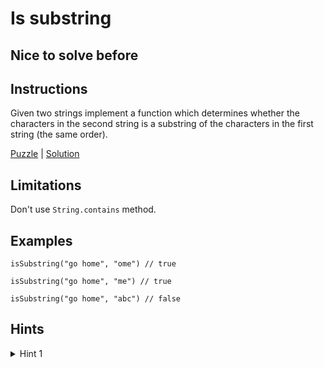 # Is substring

## Nice to solve before

## Instructions

Given two strings implement a function which determines whether the characters in the second string is a substring of
the characters in the first string (the same order).

[Puzzle](IsSubstring.kt) | [Solution](IsSubstringSolution.kt)

## Limitations

Don't use `String.contains` method.

## Examples

```
isSubstring("go home", "ome") // true

isSubstring("go home", "me") // true

isSubstring("go home", "abc") // false
```

## Hints

<details>
<summary>Hint 1</summary>
Use double pointer or recursion
</details>
